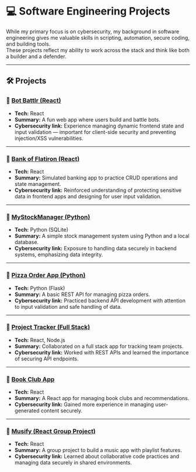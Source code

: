 # 💻 Software Engineering Projects

While my primary focus is on cybersecurity, my background in software engineering gives me valuable skills in scripting, automation, secure coding, and building tools.  
These projects reflect my ability to work across the stack and think like both a builder and a defender.

---

## 🛠️ Projects

### 🔹 [Bot Battlr (React)](https://mwaithakake.github.io/bot-battlr/)
- **Tech:** React
- **Summary:** A fun web app where users build and battle bots.
- **Cybersecurity link:** Experience managing dynamic frontend state and input validation — important for client-side security and preventing injection/XSS vulnerabilities.

---

### 🔹 [Bank of Flatiron (React)](https://mwaithakake.github.io/bank-of-flatiron/)
- **Tech:** React
- **Summary:** Simulated banking app to practice CRUD operations and state management.
- **Cybersecurity link:** Reinforced understanding of protecting sensitive data in frontend apps and designing for user input validation.

---

### 🔹 [MyStockManager (Python)](https://github.com/mwaithakake/MyStockManager)
- **Tech:** Python (SQLite)
- **Summary:** A simple stock management system using Python and a local database.
- **Cybersecurity link:** Exposure to handling data securely in backend systems, emphasizing data integrity.

---

### 🔹 [Pizza Order App (Python)](https://github.com/mwaithakake/python-phase-4-code-challenge-pizza)
- **Tech:** Python (Flask)
- **Summary:** A basic REST API for managing pizza orders.
- **Cybersecurity link:** Practiced backend API development with attention to input validation and safe handling of data.

---

### 🔹 [Project Tracker (Full Stack)](https://project-tracker-p4bwbf5ve-patricia-mwangis-projects.vercel.app/)
- **Tech:** React, Node.js
- **Summary:** Collaborated on a full stack app for tracking team projects.
- **Cybersecurity link:** Worked with REST APIs and learned the importance of securing API endpoints.

---

### 🔹 [Book Club App](https://harrisons-bookclub.vercel.app/)
- **Tech:** React
- **Summary:** A React app for managing book clubs and recommendations.
- **Cybersecurity link:** Gained more experience in managing user-generated content securely.

---

### 🔹 [Musify (React Group Project)](https://boiwo.github.io/GROUP-6-MUSIC-APP-musify/)
- **Tech:** React
- **Summary:** A group project to build a music app with playlist features.
- **Cybersecurity link:** Learned about collaborative code practices and managing data securely in shared environments.
